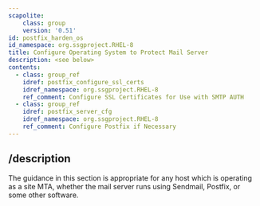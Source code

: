 ```yaml
---
scapolite:
    class: group
    version: '0.51'
id: postfix_harden_os
id_namespace: org.ssgproject.RHEL-8
title: Configure Operating System to Protect Mail Server
description: <see below>
contents:
  - class: group_ref
    idref: postfix_configure_ssl_certs
    idref_namespace: org.ssgproject.RHEL-8
    ref_comment: Configure SSL Certificates for Use with SMTP AUTH
  - class: group_ref
    idref: postfix_server_cfg
    idref_namespace: org.ssgproject.RHEL-8
    ref_comment: Configure Postfix if Necessary
---
```



## /description

The
guidance in this section is appropriate for any host which is operating
as a site MTA, whether the mail server runs using Sendmail, Postfix, or
some other software.

